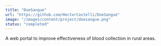 ```yaml
---
title: "DoeSangue"
url: "https://github.com/HectorCastelli/DoeSangue"
image: "/images/content/project/doesangue.png"
status: "completed"
---
```

A web portal to improve effectiveness of blood collection in rural areas.
